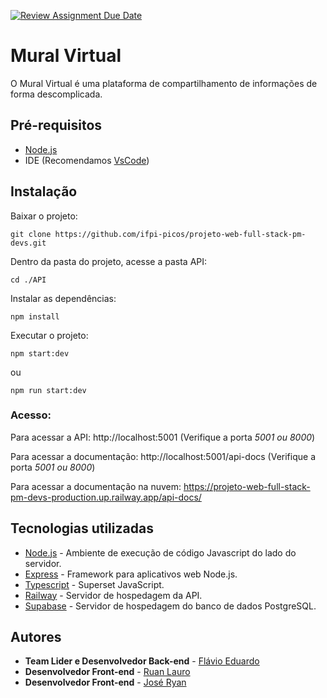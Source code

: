 [![Review Assignment Due Date](https://classroom.github.com/assets/deadline-readme-button-24ddc0f5d75046c5622901739e7c5dd533143b0c8e959d652212380cedb1ea36.svg)](https://classroom.github.com/a/U2l29CBO)

# Mural Virtual
O Mural Virtual é uma plataforma de compartilhamento de informações de forma descomplicada.

## Pré-requisitos
- [Node.js](https://nodejs.org/en)
- IDE (Recomendamos [VsCode](https://code.visualstudio.com/))

## Instalação
Baixar o projeto:
```
git clone https://github.com/ifpi-picos/projeto-web-full-stack-pm-devs.git
```

Dentro da pasta do projeto, acesse a pasta API:
```
cd ./API
```

Instalar as dependências:
```
npm install
```

Executar o projeto:
```
npm start:dev
```
ou
```
npm run start:dev
```
### Acesso:
Para acessar a API: 
<a>http://localhost:5001</a> (Verifique a porta *5001 ou 8000*)

Para acessar a documentação:
<a>http://localhost:5001/api-docs</a> (Verifique a porta *5001 ou 8000*)

Para acessar a documentação na nuvem:
<a>https://projeto-web-full-stack-pm-devs-production.up.railway.app/api-docs/</a>

## Tecnologias utilizadas
- [Node.js](https://nodejs.org/en) - Ambiente de execução de código Javascript do lado do servidor.
- [Express](https://expressjs.com/pt-br/) - Framework para aplicativos web Node.js.
- [Typescript](https://www.typescriptlang.org/) - Superset JavaScript.
- [Railway](https://railway.app/) - Servidor de hospedagem da API.
- [Supabase](https://supabase.com/) - Servidor de hospedagem do banco de dados PostgreSQL.

## Autores
- <b>Team Lider e Desenvolvedor Back-end</b> - [Flávio Eduardo](https://github.com/flavioedu-dev)
- <b>Desenvolvedor Front-end</b> - [Ruan Lauro](https://github.com/Ruan-Lauro)
- <b>Desenvolvedor Front-end</b> - [José Ryan](https://github.com/joseryandm)
